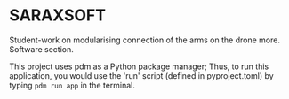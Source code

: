 # SARAXSOFT
Student-work on modularising connection of the arms on the drone more. Software section.

This project uses pdm as a Python package manager; Thus, to run this application, you would use the 'run' script (defined in pyproject.toml) by typing `pdm run app` in the terminal.
